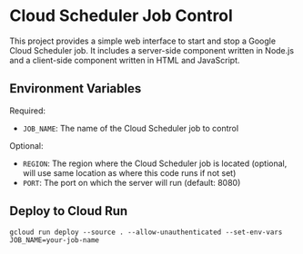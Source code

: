 # Cloud Scheduler Job Control

This project provides a simple web interface to start and stop a Google Cloud Scheduler job. It includes a server-side component written in Node.js and a client-side component written in HTML and JavaScript.

## Environment Variables

Required: 

- `JOB_NAME`: The name of the Cloud Scheduler job to control

Optional:

- `REGION`: The region where the Cloud Scheduler job is located (optional, will use same location as where this code runs if not set)
- `PORT`: The port on which the server will run (default: 8080)

## Deploy to Cloud Run

```
gcloud run deploy --source . --allow-unauthenticated --set-env-vars JOB_NAME=your-job-name
```

